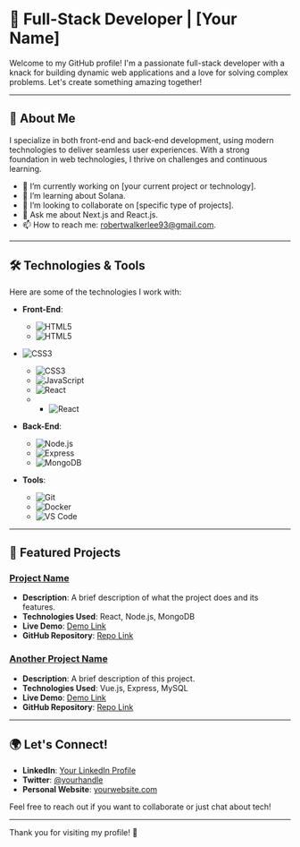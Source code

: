 # 🌟 Full-Stack Developer | [Your Name]

Welcome to my GitHub profile! I'm a passionate full-stack developer with a knack for building dynamic web applications and a love for solving complex problems. Let's create something amazing together!

---

## 🚀 About Me

I specialize in both front-end and back-end development, using modern technologies to deliver seamless user experiences. With a strong foundation in web technologies, I thrive on challenges and continuous learning.

- 🔭 I’m currently working on [your current project or technology].
- 🌱 I’m learning about Solana.
- 👯 I’m looking to collaborate on [specific type of projects].
- 💬 Ask me about Next.js and React.js.
- 📫 How to reach me: robertwalkerlee93@gmail.com.

---

## 🛠️ Technologies & Tools

Here are some of the technologies I work with:

- **Front-End**: 
  - ![HTML5](https://img.shields.io/badge/HTML5-E34F26?style=flat&logo=html5&logoColor=white)
  - ![HTML5](https://img.shields.io/badge/HTML5-E34F26?style=flat&logo=html5&logoColor=white)
- ![CSS3](https://img.shields.io/badge/CSS3-1572B6?style=flat&logo=css3&logoColor=white)
  - ![CSS3](https://img.shields.io/badge/CSS3-1572B6?style=flat&logo=css3&logoColor=white)
  - ![JavaScript](https://img.shields.io/badge/JavaScript-F7DF1E?style=flat&logo=javascript&logoColor=black)
  - ![React](https://img.shields.io/badge/React-61DAFB?style=flat&logo=react&logoColor=black)
  - - ![React](https://img.shields.io/badge/React-61DAFB?style=flat&logo=react&logoColor=black)

- **Back-End**:
  - ![Node.js](https://img.shields.io/badge/Node.js-339933?style=flat&logo=node.js&logoColor=white)
  - ![Express](https://img.shields.io/badge/Express.js-404D59?style=flat&logo=express&logoColor=white)
  - ![MongoDB](https://img.shields.io/badge/MongoDB-47A248?style=flat&logo=mongodb&logoColor=white)

- **Tools**:
  - ![Git](https://img.shields.io/badge/Git-F05032?style=flat&logo=git&logoColor=white)
  - ![Docker](https://img.shields.io/badge/Docker-2496ED?style=flat&logo=docker&logoColor=white)
  - ![VS Code](https://img.shields.io/badge/Visual%20Studio%20Code-007ACC?style=flat&logo=visual-studio-code&logoColor=white)

---

## 📂 Featured Projects

### [Project Name](link-to-your-project)
- **Description**: A brief description of what the project does and its features.
- **Technologies Used**: React, Node.js, MongoDB
- **Live Demo**: [Demo Link](link-to-demo)
- **GitHub Repository**: [Repo Link](link-to-repo)

### [Another Project Name](link-to-your-project)
- **Description**: A brief description of this project.
- **Technologies Used**: Vue.js, Express, MySQL
- **Live Demo**: [Demo Link](link-to-demo)
- **GitHub Repository**: [Repo Link](link-to-repo)

---

## 🌍 Let's Connect!

- **LinkedIn**: [Your LinkedIn Profile](link-to-linkedin)
- **Twitter**: [@yourhandle](link-to-twitter)
- **Personal Website**: [yourwebsite.com](link-to-your-website)

Feel free to reach out if you want to collaborate or just chat about tech!

---

Thank you for visiting my profile! 🚀
